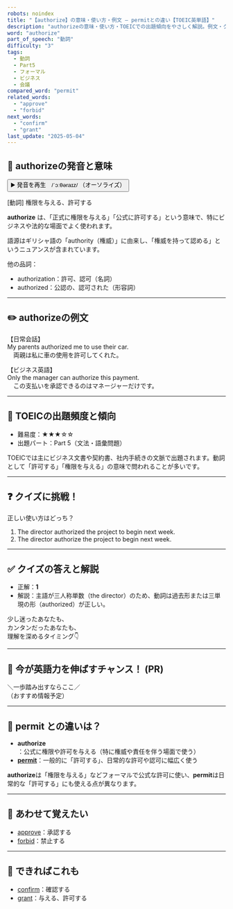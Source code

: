 ```yaml
---
robots: noindex
title: "【authorize】の意味・使い方・例文 ― permitとの違い【TOEIC英単語】"
description: "authorizeの意味・使い方・TOEICでの出題傾向をやさしく解説。例文・クイズ付きでpermitとの違いもわかりやすく学べます。"
word: "authorize"
part_of_speech: "動詞"
difficulty: "3"
tags:
  - 動詞
  - Part5
  - フォーマル
  - ビジネス
  - 会議
compared_word: "permit"
related_words:
  - "approve"
  - "forbid"
next_words:
  - "confirm"
  - "grant"
last_update: "2025-05-04"
---
```


## 🔰 authorizeの発音と意味

<button class="play-audio" onclick="playTTS('authorize')">
  <span class="play-audio-main">
    ▶️ 発音を再生　/ˈɔːθəraɪz/
  </span>
  <span class="play-audio-sub">
    （オーソライズ）
  </span>
</button>

[動詞] 権限を与える、許可する

**authorize** は、「正式に権限を与える」「公式に許可する」という意味で、特にビジネスや法的な場面でよく使われます。

語源はギリシャ語の「authority（権威）」に由来し、「権威を持って認める」というニュアンスが含まれています。

他の品詞：  
- authorization：許可、認可（名詞）
- authorized：公認の、認可された（形容詞）

---

## ✏️ authorizeの例文

【日常会話】  
My parents authorized me to use their car.  
　両親は私に車の使用を許可してくれた。

【ビジネス英語】  
Only the manager can authorize this payment.  
　この支払いを承認できるのはマネージャーだけです。

---

## 🎯 TOEICの出題頻度と傾向

- 難易度：★★★☆☆
- 出題パート：Part 5（文法・語彙問題）

TOEICでは主にビジネス文書や契約書、社内手続きの文脈で出題されます。動詞として「許可する」「権限を与える」の意味で問われることが多いです。

---

## ❓ クイズに挑戦！

正しい使い方はどっち？

1. The director authorized the project to begin next week.  
2. The director authorize the project to begin next week.

---

## ✅ クイズの答えと解説

- 正解：**1**
- 解説：主語が三人称単数（the director）のため、動詞は過去形または三単現の形（authorized）が正しい。

少し迷ったあなたも、  
カンタンだったあなたも、  
理解を深めるタイミング👇️

---

## 🚀 今が英語力を伸ばすチャンス！ (PR)

<div class="info-center">
＼一歩踏み出すならここ／<br>  
（おすすめ情報予定）
</div>

---

## 🤔  permit との違いは？

- **authorize**：公式に権限や許可を与える（特に権威や責任を伴う場面で使う）
- **[permit](/word/permit)**：一般的に「許可する」、日常的な許可や認可に幅広く使う

**authorize**は「権限を与える」などフォーマルで公式な許可に使い、**permit**は日常的な「許可する」にも使える点が異なります。

---

## 🧩 あわせて覚えたい

- [approve](/word/approve)：承認する
- [forbid](/word/forbid)：禁止する

---

## 📖 できればこれも

- [confirm](/word/confirm)：確認する
- [grant](/word/grant)：与える、許可する

<!-- cvid: aid07_bid20 -->
